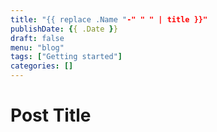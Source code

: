 ```yaml
---
title: "{{ replace .Name "-" " " | title }}"
publishDate: {{ .Date }}
draft: false
menu: "blog"
tags: ["Getting started"]
categories: []
---
```


# Post Title
